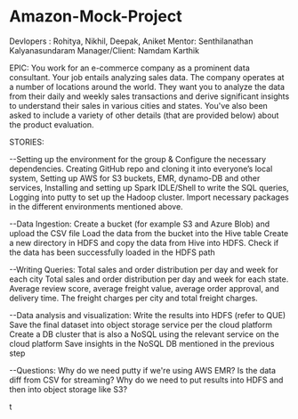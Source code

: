 # Amazon-Mock-Project

Devlopers : Rohitya, Nikhil, Deepak, Aniket 
Mentor: Senthilanathan Kalyanasundaram
Manager/Client: Namdam Karthik


EPIC: You work for an e-commerce company as a prominent data consultant. Your job entails analyzing sales data. The company operates at a number of locations around the world. They want you to analyze the data from their daily and weekly sales transactions and derive significant insights to understand their sales in various cities and states. You've also been asked to include a variety of other details (that are provided below) about the product evaluation.

STORIES: 

--Setting up the environment for the group & Configure the necessary dependencies.
Creating GitHub repo and cloning it into everyone’s local system, 
Setting up  AWS for S3 buckets, EMR, dynamo-DB and other services, 
Installing and setting up Spark IDLE/Shell to write the SQL queries,
Logging into putty to set up the Hadoop cluster.
Import necessary packages in the different environments mentioned above.

--Data Ingestion:
Create a bucket (for example S3 and Azure Blob) and upload the CSV file
Load the data from the bucket into the Hive table
Create a new directory in HDFS and copy the data from Hive into HDFS.
Check if the data has been successfully loaded in the HDFS path
 
--Writing Queries:
Total sales and order distribution per day and week for each city
Total sales and order distribution per day and week for each state.
Average review score, average freight value, average order approval, and delivery time.
The freight charges per city and total freight charges.



--Data analysis and visualization:
Write the results into HDFS (refer to QUE)
Save the final dataset into object storage service per the cloud platform
Create a DB cluster that is also a NoSQL using the relevant service on the cloud platform
Save insights in the NoSQL DB mentioned in the previous step
 




--Questions:
Why do we need putty if we're using AWS EMR?
Is the data diff from CSV for streaming?
Why do we need to put results into HDFS and then into object storage like S3?
















t




